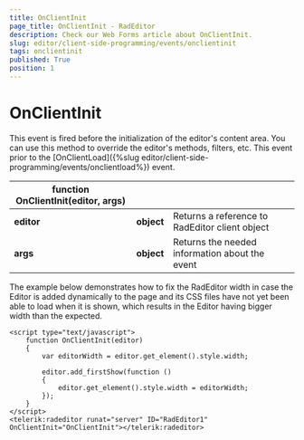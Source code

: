 ```yaml
---
title: OnClientInit
page_title: OnClientInit - RadEditor
description: Check our Web Forms article about OnClientInit.
slug: editor/client-side-programming/events/onclientinit
tags: onclientinit
published: True
position: 1
---
```


# OnClientInit

This event is fired before the initialization of the editor's content area. You can use this method to override the editor's methods, filters, etc. This event prior to the [OnClientLoad]({%slug editor/client-side-programming/events/onclientload%}) event.

|  **function OnClientInit(editor, args)**  |  |  |
| ------ | ------ | ------ |
| **editor** | **object** |Returns a reference to RadEditor client object|
| **args** | **object** |Returns the needed information about the event|

The example below demonstrates how to fix the RadEditor width in case the Editor is added dynamically to the page and its CSS files have not yet been able to load when it is shown, which results in the Editor having bigger width than the expected.

````ASP.NET
<script type="text/javascript">
	function OnClientInit(editor)
	{
		var editorWidth = editor.get_element().style.width;

		editor.add_firstShow(function ()
		{
			editor.get_element().style.width = editorWidth;
		});
	} 
</script> 
<telerik:radeditor runat="server" ID="RadEditor1" OnClientInit="OnClientInit"></telerik:radeditor>
````


